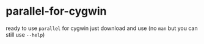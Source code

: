 # parallel-for-cygwin
ready to use `parallel` for cygwin just download and use (no `man` but you can still use `--help`)
